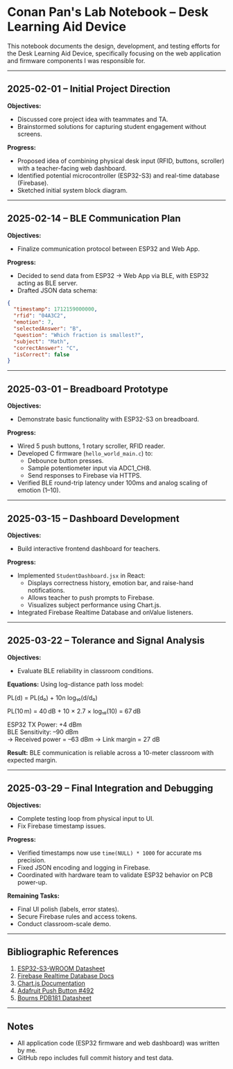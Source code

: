 # Conan Pan's Lab Notebook – Desk Learning Aid Device

This notebook documents the design, development, and testing efforts for the Desk Learning Aid Device, specifically focusing on the web application and firmware components I was responsible for.

---

## 2025-02-01 – Initial Project Direction

**Objectives:**
- Discussed core project idea with teammates and TA.
- Brainstormed solutions for capturing student engagement without screens.

**Progress:**
- Proposed idea of combining physical desk input (RFID, buttons, scroller) with a teacher-facing web dashboard.
- Identified potential microcontroller (ESP32-S3) and real-time database (Firebase).
- Sketched initial system block diagram.

---

## 2025-02-14 – BLE Communication Plan

**Objectives:**
- Finalize communication protocol between ESP32 and Web App.

**Progress:**
- Decided to send data from ESP32 → Web App via BLE, with ESP32 acting as BLE server.
- Drafted JSON data schema:
```json
{
  "timestamp": 1712159000000,
  "rfid": "04A3C2",
  "emotion": 7,
  "selectedAnswer": "B",
  "question": "Which fraction is smallest?",
  "subject": "Math",
  "correctAnswer": "C",
  "isCorrect": false
}
```

---

## 2025-03-01 – Breadboard Prototype

**Objectives:**
- Demonstrate basic functionality with ESP32-S3 on breadboard.

**Progress:**
- Wired 5 push buttons, 1 rotary scroller, RFID reader.
- Developed C firmware (`hello_world_main.c`) to:
  - Debounce button presses.
  - Sample potentiometer input via ADC1_CH8.
  - Send responses to Firebase via HTTPS.
- Verified BLE round-trip latency under 100ms and analog scaling of emotion (1–10).

---

## 2025-03-15 – Dashboard Development

**Objectives:**
- Build interactive frontend dashboard for teachers.

**Progress:**
- Implemented `StudentDashboard.jsx` in React:
  - Displays correctness history, emotion bar, and raise-hand notifications.
  - Allows teacher to push prompts to Firebase.
  - Visualizes subject performance using Chart.js.
- Integrated Firebase Realtime Database and onValue listeners.

---

## 2025-03-22 – Tolerance and Signal Analysis

**Objectives:**
- Evaluate BLE reliability in classroom conditions.

**Equations:**
Using log-distance path loss model:

PL(d) = PL(d₀) + 10n log₁₀(d/d₀)

PL(10 m) = 40 dB + 10 × 2.7 × log₁₀(10) = 67 dB

ESP32 TX Power: +4 dBm  
BLE Sensitivity: –90 dBm  
→ Received power = –63 dBm → Link margin = 27 dB

**Result:** BLE communication is reliable across a 10-meter classroom with expected margin.

---

## 2025-03-29 – Final Integration and Debugging

**Objectives:**
- Complete testing loop from physical input to UI.
- Fix Firebase timestamp issues.

**Progress:**
- Verified timestamps now use `time(NULL) * 1000` for accurate ms precision.
- Fixed JSON encoding and logging in Firebase.
- Coordinated with hardware team to validate ESP32 behavior on PCB power-up.

**Remaining Tasks:**
- Final UI polish (labels, error states).
- Secure Firebase rules and access tokens.
- Conduct classroom-scale demo.

---

## Bibliographic References

1. [ESP32-S3-WROOM Datasheet](https://www.espressif.com/sites/default/files/documentation/esp32-s3-wroom-1_datasheet_en.pdf)  
2. [Firebase Realtime Database Docs](https://firebase.google.com/docs/database)  
3. [Chart.js Documentation](https://www.chartjs.org/docs/)  
4. [Adafruit Push Button #492](https://www.adafruit.com/product/492)  
5. [Bourns PDB181 Datasheet](https://www.bourns.com/docs/Product-Datasheets/pdb181.pdf)

---

## Notes

- All application code (ESP32 firmware and web dashboard) was written by me.
- GitHub repo includes full commit history and test data.

